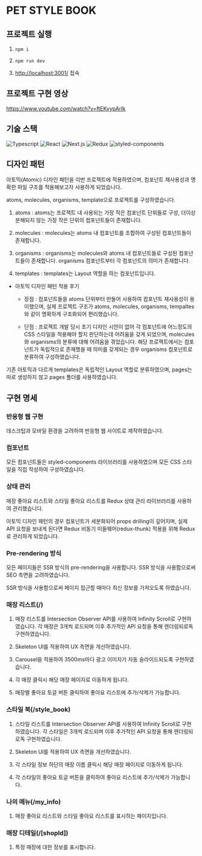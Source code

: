 # PET STYLE BOOK

## 프로젝트 실행

1. <code>npm i</code>

2. <code>npm run dev</code>

3. <a href="http://localhost:3001/" target="_blank">http://localhost:3001/</a> 접속

## 프로젝트 구현 영상

<a href="https://www.youtube.com/watch?v=ftEKvypArIk">https://www.youtube.com/watch?v=ftEKvypArIk</a>

## 기술 스택

  <img src="https://img.shields.io/badge/typescript-3178C6?style=for-the-badge&logo=typescript&logoColor=white" alt="Typescript">
  <img src="https://img.shields.io/badge/react-61DAFB?style=for-the-badge&logo=react&logoColor=white" alt="React">
  <img src="https://img.shields.io/badge/next.js-000000?style=for-the-badge&logo=next.js&logoColor=white" alt="Next.js">
  <img src="https://img.shields.io/badge/redux-764ABC?style=for-the-badge&logo=redux&logoColor=white" alt="Redux">
  <img src="https://img.shields.io/badge/styledcomponents-DB7093?style=for-the-badge&logo=styledcomponents&logoColor=white" alt="styled-components">

## 디자인 패턴

아토믹(Atomic) 디자인 패턴을 이번 프로젝트에 적용하였으며, 컴포넌트 재사용성과 명확한 파일 구조를 적용해보고자 사용하게 되었습니다.

atoms, molecules, organisms, template으로 프로젝트를 구성하였습니다.

1. atoms
   : atoms는 프로젝트 내 사용되는 가장 작은 컴포넌트 단위들로 구성, 더이상 분해되지 않는 가장 작은 단위의 컴포넌트들이 존재합니다.

2. molecules
   : molecules는 atoms 내 컴포넌트를 조합하여 구성된 컴포넌트들이 존재합니다.

3. organisms
   : organisms는 molecules와 atoms 내 컴포넌트들로 구성된 컴포넌트들이 존재합니다.
   organisms 컴포넌트부터 각 컴포넌트의 의미가 존재합니다.

4. templates
   : templates는 Layout 역할을 하는 컴포넌트입니다.

- 아토믹 디자인 패턴 적용 후기

  - 장점
    : 컴포넌트들을 atoms 단위부터 만들어 사용하여 컴포넌트 재사용성이 용이했으며, 실제 프로젝트 구조가 atoms, molecules, organisms, tempaltes와 같이 명확하게 구조화되어 편리했습니다.

  - 단점
    : 프로젝트 개발 당시 초기 디자인 시안이 없어 각 컴포넌트에 어느정도의 CSS 스타일을 적용해야 할지 판단하는데 어려움을 갖게 되었으며, molecules와 organisms의 분류에 대해 어려움을 겪었습니다.
    해당 프로젝트에서는 컴포넌트가 독립적으로 존재했을 때 의미를 갖게되는 경우 organisms 컴포넌트로 분류하여 구성하였습니다.

기존 아토믹과 다르게 templates은 독립적인 Layout 역할로 분류하였으며, pages는 따로 생성하지 않고 pages 폴더를 사용하였습니다.

## 구현 명세

### 반응형 웹 구현

데스크탑과 모바일 환경을 고려하여 반응형 웹 사이트로 제작하였습니다.

### 컴포넌트

모든 컴포넌트들은 styled-components 라이브러리를 사용하였으며 모든 CSS 스타일을 직접 작성하여 구성하였습니다.

### 상태 관리

매장 좋아요 리스트와 스타일 좋아요 리스트를 Redux 상태 관리 라이브러리를 사용하여 관리했습니다.

아토믹 디자인 패턴의 경우 컴포넌트가 세분화되어 props drilling이 깊어지며, 실제 API 요청을 보내게 된다면 Redux 비동기 미들웨어(redux-thunk) 적용을 위해 Redux로 관리하게 되었습니다.

### Pre-rendering 방식

모든 페이지들은 SSR 방식의 pre-rendering을 사용합니다. SSR 방식을 사용함으로써 SEO 측면을 고려하였습니다.

SSR 방식을 사용함으로써 페이지 접근할 때마다 최신 정보를 가져오도록 하였습니다.

### 매장 리스트(/)

1. 매장 리스트를 Intersection Observer API를 사용하여 Infinity Scroll로 구현하였습니다. 각 매장은 3개씩 로드되며 이후 추가적인 API 요청을 통해 렌더링되로독 구현하였습니다.

2. Skeleton UI를 적용하여 UX 측면을 개선하였습니다.

3. Carousel을 적용하여 3500ms마다 광고 이미지가 자동 슬라이드되도록 구현하였습니다.

4. 각 매장 클릭시 해당 매장 페이지로 이동하게 됩니다.

5. 매장별 좋아요 토글 버튼 클릭하여 좋아요 리스트에 추가/삭제가 가능합니다.

### 스타일 북(/style_book)

1. 스타일 리스트를 Intersection Observer API를 사용하여 Infinity Scroll로 구현하였습니다. 각 스타일은 3개씩 로드되며 이후 추가적인 API 요청을 통해 렌더링되로독 구현하였습니다.

2. Skeleton UI를 적용하여 UX 측면을 개선하였습니다.

3. 각 스타일 정보 하단의 매장 이름 클릭시 해당 매장 페이지로 이동하게 됩니다.

4. 각 스타일의 좋아요 토글 버튼을 클릭하여 좋아요 리스트에 추가/삭제가 가능합니다.

### 나의 메뉴(/my_info)

1. 매장 좋아요 리스트와 스타일 좋아요 리스트를 표시하는 페이지입니다.

### 매장 디테일(/[shopId])

1. 특정 매장에 대한 정보를 표시합니다.
